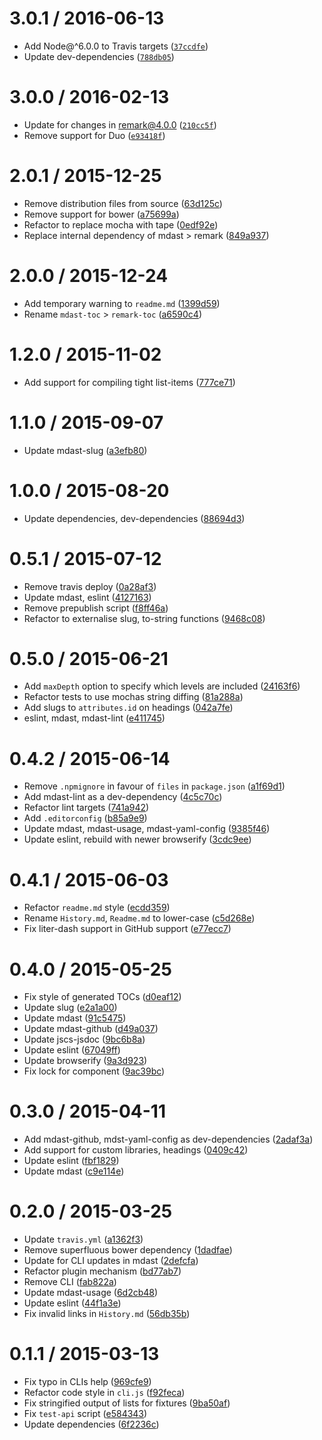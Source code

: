 <!--remark setext-->

<!--lint disable no-multiple-toplevel-headings-->

3.0.1 / 2016-06-13
==================

*   Add Node@^6.0.0 to Travis targets ([`37ccdfe`](https://github.com/wooorm/remark-toc/commit/37ccdfe))
*   Update dev-dependencies ([`788db05`](https://github.com/wooorm/remark-toc/commit/788db05))

3.0.0 / 2016-02-13
==================

*   Update for changes in remark@4.0.0 ([`210cc5f`](https://github.com/wooorm/remark-toc/commit/210cc5f))
*   Remove support for Duo ([`e93418f`](https://github.com/wooorm/remark-toc/commit/e93418f))

2.0.1 / 2015-12-25
==================

*   Remove distribution files from source ([63d125c](https://github.com/wooorm/remark-toc/commit/63d125c))
*   Remove support for bower ([a75699a](https://github.com/wooorm/remark-toc/commit/a75699a))
*   Refactor to replace mocha with tape ([0edf92e](https://github.com/wooorm/remark-toc/commit/0edf92e))
*   Replace internal dependency of mdast > remark ([849a937](https://github.com/wooorm/remark-toc/commit/849a937))

2.0.0 / 2015-12-24
==================

*   Add temporary warning to `readme.md` ([1399d59](https://github.com/wooorm/remark-toc/commit/1399d59))
*   Rename `mdast-toc` > `remark-toc` ([a6590c4](https://github.com/wooorm/remark-toc/commit/a6590c4))

1.2.0 / 2015-11-02
==================

*   Add support for compiling tight list-items ([777ce71](https://github.com/wooorm/remark-toc/commit/777ce71))

1.1.0 / 2015-09-07
==================

*   Update mdast-slug ([a3efb80](https://github.com/wooorm/remark-toc/commit/a3efb80))

1.0.0 / 2015-08-20
==================

*   Update dependencies, dev-dependencies ([88694d3](https://github.com/wooorm/remark-toc/commit/88694d3))

0.5.1 / 2015-07-12
==================

*   Remove travis deploy ([0a28af3](https://github.com/wooorm/remark-toc/commit/0a28af3))
*   Update mdast, eslint ([4127163](https://github.com/wooorm/remark-toc/commit/4127163))
*   Remove prepublish script ([f8ff46a](https://github.com/wooorm/remark-toc/commit/f8ff46a))
*   Refactor to externalise slug, to-string functions ([9468c08](https://github.com/wooorm/remark-toc/commit/9468c08))

0.5.0 / 2015-06-21
==================

*   Add `maxDepth` option to specify which levels are included ([24163f6](https://github.com/wooorm/remark-toc/commit/24163f6))
*   Refactor tests to use mochas string diffing ([81a288a](https://github.com/wooorm/remark-toc/commit/81a288a))
*   Add slugs to `attributes.id` on headings ([042a7fe](https://github.com/wooorm/remark-toc/commit/042a7fe))
*   eslint, mdast, mdast-lint ([e411745](https://github.com/wooorm/remark-toc/commit/e411745))

0.4.2 / 2015-06-14
==================

*   Remove `.npmignore` in favour of `files` in `package.json` ([a1f69d1](https://github.com/wooorm/remark-toc/commit/a1f69d1))
*   Add mdast-lint as a dev-dependency ([4c5c70c](https://github.com/wooorm/remark-toc/commit/4c5c70c))
*   Refactor lint targets ([741a942](https://github.com/wooorm/remark-toc/commit/741a942))
*   Add `.editorconfig` ([b85a9e9](https://github.com/wooorm/remark-toc/commit/b85a9e9))
*   Update mdast, mdast-usage, mdast-yaml-config ([9385f46](https://github.com/wooorm/remark-toc/commit/9385f46))
*   Update eslint, rebuild with newer browserify ([3cdc9ee](https://github.com/wooorm/remark-toc/commit/3cdc9ee))

0.4.1 / 2015-06-03
==================

*   Refactor `readme.md` style ([ecdd359](https://github.com/wooorm/remark-toc/commit/ecdd359))
*   Rename `History.md`, `Readme.md` to lower-case ([c5d268e](https://github.com/wooorm/remark-toc/commit/c5d268e))
*   Fix liter-dash support in GitHub support ([e77ecc7](https://github.com/wooorm/remark-toc/commit/e77ecc7))

0.4.0 / 2015-05-25
==================

*   Fix style of generated TOCs ([d0eaf12](https://github.com/wooorm/remark-toc/commit/d0eaf12))
*   Update slug ([e2a1a00](https://github.com/wooorm/remark-toc/commit/e2a1a00))
*   Update mdast ([91c5475](https://github.com/wooorm/remark-toc/commit/91c5475))
*   Update mdast-github ([d49a037](https://github.com/wooorm/remark-toc/commit/d49a037))
*   Update jscs-jsdoc ([9bc6b8a](https://github.com/wooorm/remark-toc/commit/9bc6b8a))
*   Update eslint ([67049ff](https://github.com/wooorm/remark-toc/commit/67049ff))
*   Update browserify ([9a3d923](https://github.com/wooorm/remark-toc/commit/9a3d923))
*   Fix lock for component ([9ac39bc](https://github.com/wooorm/remark-toc/commit/9ac39bc))

0.3.0 / 2015-04-11
==================

*   Add mdast-github, mdst-yaml-config as dev-dependencies ([2adaf3a](https://github.com/wooorm/remark-toc/commit/2adaf3a))
*   Add support for custom libraries, headings ([0409c42](https://github.com/wooorm/remark-toc/commit/0409c42))
*   Update eslint ([fbf1829](https://github.com/wooorm/remark-toc/commit/fbf1829))
*   Update mdast ([c9e114e](https://github.com/wooorm/remark-toc/commit/c9e114e))

0.2.0 / 2015-03-25
==================

*   Update `travis.yml` ([a1362f3](https://github.com/wooorm/remark-toc/commit/a1362f3))
*   Remove superfluous bower dependency ([1dadfae](https://github.com/wooorm/remark-toc/commit/1dadfae))
*   Update for CLI updates in mdast ([2defcfa](https://github.com/wooorm/remark-toc/commit/2defcfa))
*   Refactor plugin mechanism ([bd77ab7](https://github.com/wooorm/remark-toc/commit/bd77ab7))
*   Remove CLI ([fab822a](https://github.com/wooorm/remark-toc/commit/fab822a))
*   Update mdast-usage ([6d2cb48](https://github.com/wooorm/remark-toc/commit/6d2cb48))
*   Update eslint ([44f1a3e](https://github.com/wooorm/remark-toc/commit/44f1a3e))
*   Fix invalid links in `History.md` ([56db35b](https://github.com/wooorm/remark-toc/commit/56db35b))

0.1.1 / 2015-03-13
==================

*   Fix typo in CLIs help ([969cfe9](https://github.com/wooorm/remark-toc/commit/969cfe9))
*   Refactor code style in `cli.js` ([f92feca](https://github.com/wooorm/remark-toc/commit/f92feca))
*   Fix stringified output of lists for fixtures ([9ba50af](https://github.com/wooorm/remark-toc/commit/9ba50af))
*   Fix `test-api` script ([e584343](https://github.com/wooorm/remark-toc/commit/e584343))
*   Update dependencies ([6f2236c](https://github.com/wooorm/remark-toc/commit/6f2236c))
